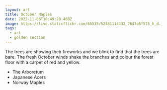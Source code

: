 ```yaml
---
layout: art
title: October Maples
date: 2022-11-06T18:49:28.468Z
image: https://live.staticflickr.com/65535/52481114432_7647e5f575_h_d.jpg
tags:
  - art
  - golden section
---
```


The trees are showing their fireworks and we blink to find that the trees are bare. The fresh October winds shake the branches and colour the forest floor with a carpet of red and yellow.

* The Arboretum
* Japanese Acers
* Norway Maples
